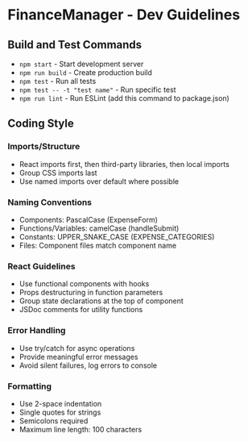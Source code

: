 # FinanceManager - Dev Guidelines

## Build and Test Commands
- `npm start` - Start development server
- `npm run build` - Create production build
- `npm test` - Run all tests
- `npm test -- -t "test name"` - Run specific test
- `npm run lint` - Run ESLint (add this command to package.json)

## Coding Style

### Imports/Structure
- React imports first, then third-party libraries, then local imports
- Group CSS imports last
- Use named imports over default where possible

### Naming Conventions
- Components: PascalCase (ExpenseForm)
- Functions/Variables: camelCase (handleSubmit)
- Constants: UPPER_SNAKE_CASE (EXPENSE_CATEGORIES)
- Files: Component files match component name

### React Guidelines
- Use functional components with hooks
- Props destructuring in function parameters
- Group state declarations at the top of component
- JSDoc comments for utility functions

### Error Handling
- Use try/catch for async operations
- Provide meaningful error messages
- Avoid silent failures, log errors to console

### Formatting
- Use 2-space indentation
- Single quotes for strings
- Semicolons required
- Maximum line length: 100 characters